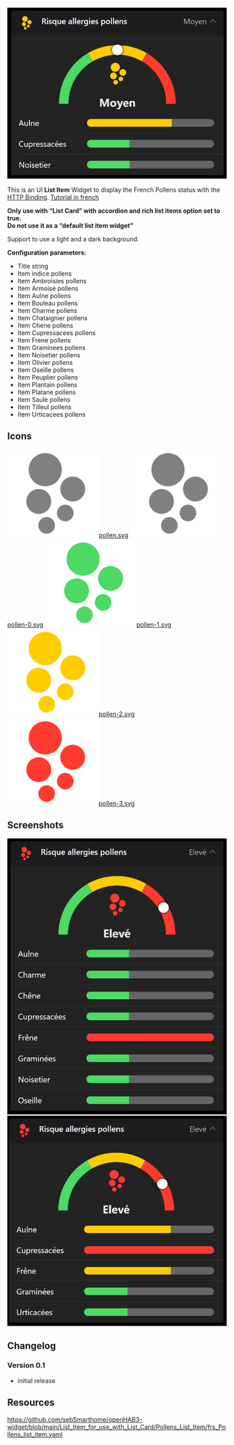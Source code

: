 ![Screen1](https://github.com/sebSmarthome/openHAB3-widget/raw/main/List_Item_for_use_with_List_Card/Pollens_List_Item/screenshots/Pollens.jpg)

This is an UI **List Item** Widget to display the French Pollens status with the [HTTP Binding](https://www.openhab.org/addons/bindings/http/).
[Tutorial in french](https://github.com/sebSmarthome/openHAB3-widget/wiki/Risque-d'Allergie-aux-Pollens)

**Only use with “List Card” with accordion and rich list items option set to true.<br>Do not use it as a “default list item widget”**

Support to use a light and a dark background.

**Configuration parameters:**

* Title string
* Item indice pollens
* Item Ambroisies pollens
* Item Armoise pollens
* Item Aulne pollens
* Item Bouleau pollens
* Item Charme pollens
* Item Chataignier pollens
* Item Chene pollens
* Item Cupressacees pollens
* Item Frene pollens
* Item Graminees pollens
* Item Noisetier pollens
* Item Olivier pollens
* Item Oseille pollens
* Item Peuplier pollens
* Item Plantain pollens
* Item Platane pollens
* Item Saule pollens
* Item Tilleul pollens
* Item Urticacees pollens

## Icons

![pollen.svg](https://github.com/sebSmarthome/openHAB3-widget/raw/main/List_Item_for_use_with_List_Card/Pollens_List_Item/icons/pollen.svg)[pollen.svg](https://github.com/sebSmarthome/openHAB3-widget/raw/main/List_Item_for_use_with_List_Card/Pollens_List_Item/icons/pollen.svg)
![pollen-0.svg](https://github.com/sebSmarthome/openHAB3-widget/raw/main/List_Item_for_use_with_List_Card/Pollens_List_Item/icons/pollen-0.svg)[pollen-0.svg](https://github.com/sebSmarthome/openHAB3-widget/raw/main/List_Item_for_use_with_List_Card/Pollens_List_Item/icons/pollen-0.svg)
![pollen-1.svg](https://github.com/sebSmarthome/openHAB3-widget/raw/main/List_Item_for_use_with_List_Card/Pollens_List_Item/icons/pollen-1.svg)[pollen-1.svg](https://github.com/sebSmarthome/openHAB3-widget/raw/main/List_Item_for_use_with_List_Card/Pollens_List_Item/icons/pollen-1.svg)
![pollen-2.svg](https://github.com/sebSmarthome/openHAB3-widget/raw/main/List_Item_for_use_with_List_Card/Pollens_List_Item/icons/pollen-2.svg)[pollen-2.svg](https://github.com/sebSmarthome/openHAB3-widget/raw/main/List_Item_for_use_with_List_Card/Pollens_List_Item/icons/pollen-2.svg)
![pollen-3.svg](https://github.com/sebSmarthome/openHAB3-widget/raw/main/List_Item_for_use_with_List_Card/Pollens_List_Item/icons/pollen-3.svg)[pollen-3.svg](https://github.com/sebSmarthome/openHAB3-widget/raw/main/List_Item_for_use_with_List_Card/Pollens_List_Item/icons/pollen-3.svg)

## Screenshots

![Screen2](https://github.com/sebSmarthome/openHAB3-widget/raw/main/List_Item_for_use_with_List_Card/Pollens_List_Item/screenshots/Pollens2.jpg)
![Screen3](https://github.com/sebSmarthome/openHAB3-widget/raw/main/List_Item_for_use_with_List_Card/Pollens_List_Item/screenshots/Pollens3.jpg)

## Changelog

### Version 0.1

* initial release

## Resources

<https://github.com/sebSmarthome/openHAB3-widget/blob/main/List_Item_for_use_with_List_Card/Pollens_List_Item/frs_Pollens_list_item.yaml>